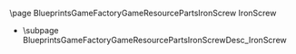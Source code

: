 \page BlueprintsGameFactoryGameResourcePartsIronScrew IronScrew
- \subpage BlueprintsGameFactoryGameResourcePartsIronScrewDesc_IronScrew
